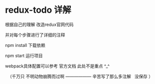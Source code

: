 # redux-todo 详解 
  
  根据自己的理解 改造redux官网代码
 
  并对每个步骤进行了详细的注释  
  
  npm install  下载依赖

  npm start 运行项目
 
   webpack具体配置可以参考 官方文档  此处不是重点 ^_^ 
   
   （千万只 不明动物崩腾而过啊 ——————  辛苦写了那么多注解    没保存  ）
